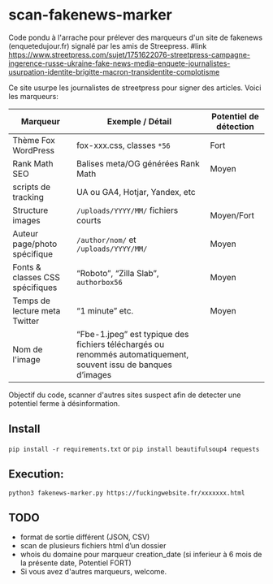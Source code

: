 # scan-fakenews-marker
Code pondu à l'arrache pour prélever des marqueurs d'un site de fakenews (enquetedujour.fr) signalé par les amis de Streepress. 
#link https://www.streetpress.com/sujet/1751622076-streetpress-campagne-ingerence-russe-ukraine-fake-news-media-enquete-journalistes-usurpation-identite-brigitte-macron-transidentite-complotisme

Ce site usurpe les journalistes de streetpress pour signer des articles.
Voici les marqueurs:

| Marqueur                        | Exemple / Détail                      | Potentiel de détection |
| ------------------------------- | ------------------------------------- | ---------------------- |
| Thème Fox WordPress             | fox-xxx.css, classes `*56`            | Fort                   |
| Rank Math SEO                   | Balises meta/OG générées Rank Math    | Moyen                  |
|scripts de tracking              | UA ou GA4, Hotjar, Yandex, etc
| Structure images                | `/uploads/YYYY/MM/` fichiers courts   | Moyen/Fort             |
| Auteur page/photo spécifique    | `/author/nom/` et `/uploads/YYYY/MM/` | Moyen                  |
| Fonts & classes CSS spécifiques | “Roboto”, “Zilla Slab”, `authorbox56` | Moyen                  |
| Temps de lecture meta Twitter   | “1 minute” etc.                       | Moyen                  |
| Nom de l'image                  | “Fbe-1.jpeg” est typique des fichiers téléchargés ou renommés automatiquement, souvent issu de banques d’images


Objectif du code, scanner d'autres sites suspect afin de detecter une potentiel ferme à désinformation.

## Install
`pip install -r requirements.txt` or `pip install beautifulsoup4 requests`

## Execution:
`python3 fakenews-marker.py https://fuckingwebsite.fr/xxxxxxx.html`

## TODO
- format de sortie différent (JSON, CSV) 
- scan de plusieurs fichiers html d’un dossier
- whois du domaine pour marqueur creation_date (si inferieur à 6 mois de la présente date, Potentiel FORT)
- Si vous avez d'autres marqueurs, welcome.
